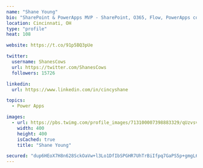 ```yaml
---
name: "Shane Young"
bio: "SharePoint & PowerApps MVP - SharePoint, O365, Flow, PowerApps consulting? @PowerApps911 | Pure Snark? You found it."
location: Cincinnati, OH
type: "profile"
heat: 108

website: https://t.co/91p5BQ3pUe

twitter:
  username: ShanesCows
  url: https://twitter.com/ShanesCows
  followers: 15726

linkedin:
  url: https://www.linkedin.com/in/cincyshane

topics:
  - Power Apps

images:
  - url: https://pbs.twimg.com/profile_images/713100007398883329/qUzvsvQ3_400x400.jpg
    width: 400
    height: 400
    isCached: true
    title: "Shane Young"

secured: "dup6HEoX7H8n628SckOaVw+l3Lo1DfIbSPGHR7UhTrBiIfpq7GaPS5p+gmgL6xOGHILoMCxAQuuLINfZREFTfjsk6Xm2fkLwgBCw8RdXU17+b84RcC64hrNAJZgKFIYudkX7tALKtspSVmF+aTbU7ZYxSseDx+in3rR+3mkhoP+MXOoPHGGK67k7790AiWf7+w78rE7Jl685YU8MVGJinms+YD67Ak1+8BWsN5RAFTBzmvOPBVZBI7JtZUjk2zayXLPU0W3WCouhhF46DRwn4LFSxkh4r+J+cP0Fu2zmHNHBDfoJeY/pry+U2r64Kse7sGs+s9nY5CzRXbJsOsE2a+BJzvAstAgnXBEyiXJmUo0hPET3CdDr1cccEKUlMGHcrt8KQ+RDrNboSbGwElAzG580HCdZzY0eVpx+GoPWbFQ=;fTt4BVtrt49BDv0BU/flDw=="
---
```



